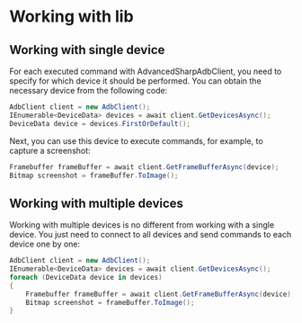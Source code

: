 # Working with lib

## Working with single device
For each executed command with AdvancedSharpAdbClient, you need to specify for which device it should be performed. You can obtain the necessary device from the following code:
```csharp
AdbClient client = new AdbClient();
IEnumerable<DeviceData> devices = await client.GetDevicesAsync();
DeviceData device = devices.FirstOrDefault();
```

Next, you can use this device to execute commands, for example, to capture a screenshot:
```csharp
Framebuffer frameBuffer = await client.GetFrameBufferAsync(device);
Bitmap screenshot = frameBuffer.ToImage();
```

## Working with multiple devices
Working with multiple devices is no different from working with a single device. You just need to connect to all devices and send commands to each device one by one:
```csharp
AdbClient client = new AdbClient();
IEnumerable<DeviceData> devices = await client.GetDevicesAsync();
foreach (DeviceData device in devices)
{
    Framebuffer frameBuffer = await client.GetFrameBufferAsync(device);
    Bitmap screenshot = frameBuffer.ToImage();
}
```